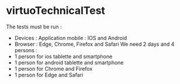 # virtuoTechnicalTest

The tests must be run : 
  - Devices : Application mobile : IOS and Android
  - Browser : Edge, Chrome, Firefox and Safari
We need 2 days and 4 persons :
  - 1 person for ios tablette and smartphone
  - 1 person for android tablette and smartphone
  - 1 person for Chrome and Firefox
  - 1 person for Edge and Safari

